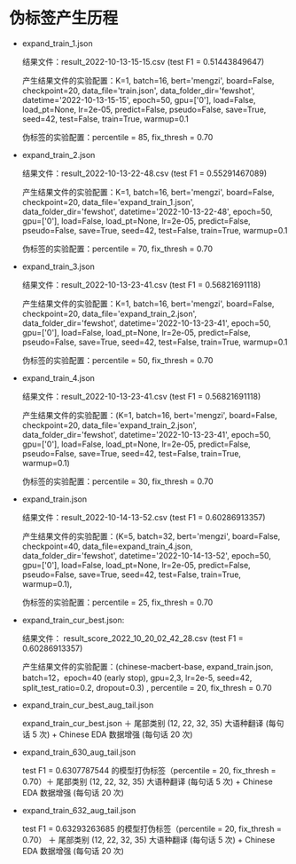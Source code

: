 # 伪标签产生历程

- expand_train_1.json

  结果文件：result_2022-10-13-15-15.csv (test F1 = 0.51443849647)

  产生结果文件的实验配置：K=1, batch=16, bert='mengzi', board=False, checkpoint=20, data_file='train.json', data_folder_dir='fewshot', datetime='2022-10-13-15-15', epoch=50, gpu=['0'], load=False, load_pt=None, lr=2e-05, predict=False, pseudo=False, save=True, seed=42, test=False, train=True, warmup=0.1

  伪标签的实验配置：percentile = 85, fix_thresh = 0.70

- expand_train_2.json

  结果文件：result_2022-10-13-22-48.csv (test F1 = 0.55291467089)

  产生结果文件的实验配置：K=1, batch=16, bert='mengzi', board=False, checkpoint=20, data_file='expand_train_1.json', data_folder_dir='fewshot', datetime='2022-10-13-22-48', epoch=50, gpu=['0'], load=False, load_pt=None, lr=2e-05, predict=False, pseudo=False, save=True, seed=42, test=False, train=True, warmup=0.1

  伪标签的实验配置：percentile = 70, fix_thresh = 0.70

- expand_train_3.json

  结果文件：result_2022-10-13-23-41.csv (test F1 = 0.56821691118)

  产生结果文件的实验配置：K=1, batch=16, bert='mengzi', board=False, checkpoint=20, data_file='expand_train_2.json', data_folder_dir='fewshot', datetime='2022-10-13-23-41', epoch=50, gpu=['0'], load=False, load_pt=None, lr=2e-05, predict=False, pseudo=False, save=True, seed=42, test=False, train=True, warmup=0.1

  伪标签的实验配置：percentile = 50, fix_thresh = 0.70

- expand_train_4.json

  结果文件：result_2022-10-13-23-41.csv (test F1 = 0.56821691118)

  产生结果文件的实验配置：(K=1, batch=16, bert='mengzi', board=False, checkpoint=20, data_file='expand_train_2.json', data_folder_dir='fewshot', datetime='2022-10-13-23-41', epoch=50, gpu=['0'], load=False, load_pt=None, lr=2e-05, predict=False, pseudo=False, save=True, seed=42, test=False, train=True, warmup=0.1)

  伪标签的实验配置：percentile = 30, fix_thresh = 0.70

- expand_train.json

  结果文件：result_2022-10-14-13-52.csv (test F1 = 0.60286913357)

  产生结果文件的实验配置：(K=5, batch=32, bert='mengzi', board=False, checkpoint=40, data_file=expand_train_4.json, data_folder_dir='fewshot', datetime='2022-10-14-13-52', epoch=50, gpu=['0'], load=False, load_pt=None, lr=2e-05, predict=False, pseudo=False, save=True, seed=42, test=False, train=True, warmup=0.1),

  伪标签的实验配置：percentile = 25, fix_thresh = 0.70

- expand_train_cur_best.json:

  结果文件： result_score_2022_10_20_02_42_28.csv (test F1 = 0.60286913357) 

  产生结果文件的实验配置：(chinese-macbert-base, expand_train.json, batch=12，epoch=40 (early stop), gpu=2,3, lr=2e-5, seed=42, split_test_ratio=0.2, dropout=0.3) , percentile = 20, fix_thresh = 0.70

- expand_train_cur_best_aug_tail.json

  expand_train_cur_best.json ＋ 尾部类别 (12, 22, 32, 35) 大语种翻译 (每句话 5 次) + Chinese EDA 数据增强 (每句话 20 次)

- expand_train_630_aug_tail.json

  test F1 = 0.6307787544 的模型打伪标签（percentile = 20, fix_thresh = 0.70）＋ 尾部类别 (12, 22, 32, 35) 大语种翻译 (每句话 5 次) + Chinese EDA 数据增强 (每句话 20 次)

- expand_train_632_aug_tail.json

  test F1 = 0.63293263685 的模型打伪标签（percentile = 20, fix_thresh = 0.70） ＋ 尾部类别 (12, 22, 32, 35) 大语种翻译 (每句话 5 次) + Chinese EDA 数据增强 (每句话 20 次)

